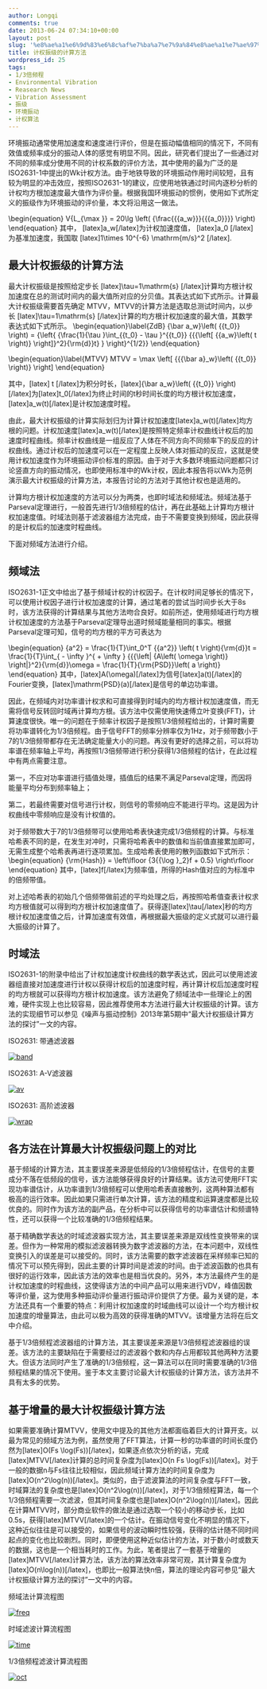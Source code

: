 ```yaml
---
author: Longqi
comments: true
date: 2013-06-24 07:34:10+00:00
layout: post
slug: '%e8%ae%a1%e6%9d%83%e6%8c%af%e7%ba%a7%e7%9a%84%e8%ae%a1%e7%ae%97%e6%96%b9%e6%b3%95'
title: 计权振级的计算方法
wordpress_id: 25
tags:
- 1/3倍频程
- Environmental Vibration
- Reasearch News
- Vibration Assessment
- 振级
- 环境振动
- 计权算法
---
```


环境振动通常使用加速度和速度进行评价，但是在振动幅值相同的情况下，不同有效值或频率成分的振动人体的感觉有明显不同。因此，研究者们提出了一些通过对不同的频率成分使用不同的计权系数的评价方法，其中使用的最为广泛的是ISO2631-1中提出的Wk计权方法。由于地铁导致的环境振动作用时间较短，且有较为明显的冲击效应，按照ISO2631-1的建议，应使用地铁通过时间内逐秒分析的计权均方根加速度最大值作为评价量。根据我国环境振动的惯例，使用如下式所定义的振级作为环境振动的评价量，本文将沿用这一做法。


\begin{equation}
V{L_{\max }} = 20\lg \left( {\frac{{{a_w}}}{{{a_0}}}} \right)
\end{equation}
其中， [latex]a_w[/latex]为计权加速度值， [latex]a_0 [/latex]为基准加速度，我国取 [latex]1\times 10^{-6} \mathrm{m/s}^2 [/latex].


## 最大计权振级的计算方法




最大计权振级是按照给定步长 [latex]\tau=1\mathrm{s} [/latex]计算均方根计权加速度在总的测试时间内的最大值所对应的分贝值。其表达式如下式所示。计算最大计权振级需要首先确定 MTVV，MTVV的计算方法是选取总测试时间内，以步长 [latex]\tau=1\mathrm{s} [/latex]计算的均方根计权加速度的最大值，其数学表达式如下式所示。
\begin{equation}\label{ZdB}
{\bar a_w}\left( {{t_0}} \right) = {\left\{ {\frac{1}{\tau }\int_{{t_0} - \tau }^{{t_0}} {{{\left[ {{a_w}\left( t \right)} \right]}^2}{\rm{d}}t} } \right\}^{1/2}}
\end{equation}


\begin{equation}\label{MTVV}
MTVV = \max \left[ {{{\bar a}_w}\left( {{t_0}} \right)} \right]
\end{equation}

其中，[latex] t [/latex]为积分时长，[latex]{\bar a_w}\left( {{t_0}} \right)[/latex]为[latex]t_0[/latex]为终止时间的t秒时间长度的均方根计权加速度，[latex]a_w(t)[/latex]是计权加速度时程。


由此，最大计权振级的计算实际划归为计算计权加速度[latex]a_w(t)[/latex]均方根的问题。计权加速度[latex]a_w(t)[/latex]是按照特定频率计权曲线计权后的加速度时程曲线。频率计权曲线是一组反应了人体在不同方向不同频率下的反应的计权曲线。通过计权后的加速度可以在一定程度上反映人体对振动的反应，这就是使用计权加速度作为环境振动评价标准的原因。由于对于大多数环境振动问题都只讨论竖直方向的振动情况，也即使用标准中的Wk计权，因此本报告将以Wk为范例演示最大计权振级的计算方法，本报告讨论的方法对于其他计权也是适用的。




计算均方根计权加速度的方法可以分为两类，也即时域法和频域法。频域法基于Parseval定理进行，一般首先进行1/3倍频程的估计，再在此基础上计算均方根计权加速度值。时域法则基于滤波器组方法完成，由于不需要变换到频域，因此获得的是计权后的加速度时程曲线。




下面对频域方法进行介绍。


<!-- more -->


## 频域法




ISO2631-1正文中给出了基于频域计权的计权因子。在计权时间足够长的情况下，可以使用计权因子进行计权加速度的计算，通过笔者的尝试当时间步长大于8s时，该方法获得的计算结果与其他方法吻合良好。如前所述，使用频域进行均方根计权加速度的方法基于Parseval定理导出道时频域能量相同的事实。根据Parseval定理可知，信号的均方根的平方可表达为




\begin{equation}
{a^2} = \frac{1}{T}\int_0^T {{a^2}} \left( t \right){\rm{d}}t = \frac{1}{T}\int_{ - \infty }^{ + \infty } {{{\left| {A\left( \omega \right)} \right|}^2}{\rm{d}}\omega = \frac{1}{T}{\rm{PSD}}\left( a \right)}
\end{equation}
其中，[latex]A(\omega)[/latex]为信号[latex]a(t)[/latex]的Fourier变换，[latex]\mathrm{PSD}(a)[/latex]是信号的单边功率谱。




因此，在频域内对功率谱计权求和可直接得到时域内的均方根计权加速度值，而无需将信号反转回时域再计算均方根。该方法中仅需使用快速傅立叶变换(FFT)，计算速度很快。唯一的问题在于频率计权因子是按照1/3倍频程给出的，计算时需要将功率谱转化为1/3倍频程。由于信号FFT的频率分辨率仅为1Hz，对于频带数小于7的1/3倍频带都存在无法确定能量大小的问题。再没有更好的选择之前，可以将功率谱在频率轴上平均，再按照1/3倍频带进行积分获得1/3倍频程的估计，在此过程中有两点需要注意。




第一，不应对功率谱进行插值处理，插值后的结果不满足Parseval定理，而因将能量平均分布到频率轴上；




第二，若最终需要对信号进行计权，则信号的零频响应不能进行平均。这是因为计权曲线中零频响应是没有计权值的。




对于频带数大于7的1/3倍频带可以使用哈希表快速完成1/3倍频程的计算。与标准哈希表不同的是，在发生对冲时，只需将哈希表中的数值和当前值直接累加即可，无需生成整个哈希表再进行逐项累加。生成哈希表使用的散列函数如下式所示：
\begin{equation}
{\rm{Hash}} = \left\lfloor {3{{\log }_2}f + 0.5} \right\rfloor
\end{equation}
其中，[latex]f[/latex]为频率值，所得的Hash值对应的为标准中的倍频带值。




对上述哈希表的初始几个倍频带做前述的平均处理之后，再按照哈希值查表计权求均方根值就可以得到均方根计权加速度值了。获得逐[latex]\tau[/latex]秒的均方根计权加速度值之后，计算加速度有效值，再根据最大振级的定义式就可以进行最大振级的计算了。





## 时域法




ISO2631-1的附录中给出了计权加速度计权曲线的数学表达式，因此可以使用滤波器组直接对加速度进行计权以获得计权后的加速度时程，再计算计权后加速度时程的均方根就可以获得均方根计权加速度。该方法避免了频域法中一些理论上的困难，硬件实现上也比较容易，因此推荐使用本方法进行最大计权振级的计算。该方法的实现细节可以参见《噪声与振动控制》2013年第5期中“最大计权振级计算方法的探讨”一文的内容。





ISO2631: 带通滤波器


[![band](http://bcs.duapp.com/pecker/blog/201306/band2.png)](http://bcs.duapp.com/pecker/blog/201306/band2.png)


ISO2631: A-V滤波器


[![av](http://bcs.duapp.com/pecker/blog/201306/av2.png)](http://bcs.duapp.com/pecker/blog/201306/av2.png)


ISO2631: 高阶滤波器


[![wrap](http://bcs.duapp.com/pecker/blog/201306/wrap2.png)](http://bcs.duapp.com/pecker/blog/201306/wrap2.png)



## 各方法在计算最大计权振级问题上的对比




基于频域的计算方法，其主要误差来源是低频段的1/3倍频程估计，在信号的主要成分不落在低频段的信号，该方法能够获得良好的计算结果。该方法可使用FFT实现功率谱估计，从功率谱到1/3倍频程可以使用哈希表直接散列，这两种算法都有极高的运行效率。因此如果只需进行单次计算，该方法的精度和运算速度都是比较优良的。同时作为该方法的副产品，在分析中可以获得信号的功率谱估计和频谱特性，还可以获得一个比较准确的1/3倍频程结果。




基于精确数学表达的时域滤波器实现方法，其主要误差来源是双线性变换带来的误差。但作为一种常用的模拟滤波器转换为数字滤波器的方法，在本问题中，双线性变换引入的误差是可以接受的。同时，该方法需要的数字滤波器在采样频率已知的情况下可以预先得到，因此主要的计算时间是滤波的时间。由于滤波函数的也具有很好的运行效率，因此该方法的效率也是相当优良的。另外，本方法最终产生的是计权加速度的时程曲线，这使得该方法的中间产品可以用来进行VDV，峰值因数等评价量，这为使用多种振动评价量进行振动评价提供了方便。最为关键的是，本方法还具有一个重要的特点：利用计权加速度的时域曲线可以设计一个均方根计权加速度的增量算法，由此可以极为高效的获得准确的MTVV。该增量方法将在后文中介绍。




基于1/3倍频程滤波器组的计算方法，其主要误差来源是1/3倍频程滤波器组的误差。该方法的主要缺陷在于需要经过的滤波器个数和内存占用都较其他两种方法要大。但该方法同时产生了准确的1/3倍频程，这一算法可以在同时需要准确的1/3倍频程结果的情况下使用。鉴于本文主要讨论最大计权振级的计算方法，该方法并不具有太多的优势。





## 基于增量的最大计权振级计算方法




如果需要准确计算MTVV，使用文中提及的其他方法都面临着巨大的计算开支。以最为常见的频域方法为例，虽然使用了FFT算法，计算一秒的功率谱的时间长度仍然为[latex]O(Fs \log(Fs))[/latex]，如果逐点依次分析的话，完成[latex]MTVV[/latex]计算的总时间复杂度为[latex]O(n Fs \log(Fs))[/latex]。对于一般的数据n与Fs往往比较相似，因此频域计算方法的时间复杂度为[latex]O(n^2\log(n))[/latex]。类似的，由于滤波算法的时间复杂度与FFT一致，时域算法的复杂度也是[latex]O(n^2\log(n))[/latex]，对于1/3倍频程算法，每一个1/3倍频程需要一次滤波，但其时间复杂度也是[latex]O(n^2\log(n))[/latex]。因此在计算MTVV时，部分商业软件的做法是通过选取一个较小的移动步长，比如0.5s，获得[latex]MTVV[/latex]的一个估计。在振动信号变化不明显的情况下，这种近似往往是可以接受的，如果信号的波动瞬时性较强，获得的估计随不同时间起点的变化也比较剧烈。同时，即便使用这种近似估计的方法，对于数小时或数天的数据，这也是一个相当耗时的工作。为此，笔者提出了一套基于增量的[latex]MTVV[/latex]计算方法，该方法的算法效率非常可观，其计算复杂度为[latex]O(n\log(n))[/latex]，也即比一般算法快n倍，算法的理论内容可参见“最大计权振级计算方法的探讨”一文中的内容。





频域法计算流程图


[![freq](http://bcs.duapp.com/pecker/blog/201306/freq2.png)](http://bcs.duapp.com/pecker/blog/201306/freq2.png)


时域滤波计算流程图


[![time](http://bcs.duapp.com/pecker/blog/201306/time2.png)](http://bcs.duapp.com/pecker/blog/201306/time2.png)


1/3倍频程滤波计算流程图


[![oct](http://bcs.duapp.com/pecker/blog/201306/oct2.png)](http://bcs.duapp.com/pecker/blog/201306/oct2.png)



